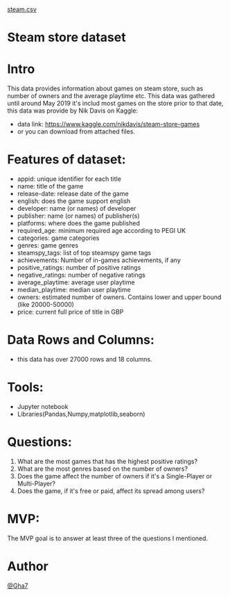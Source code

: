 [steam.csv](https://github.com/Gha7/Steam_EDA/files/7507737/steam.csv)
# Steam store dataset
# Intro
This data provides information about games on steam store, such as number of owners and the average playtime etc.
This data was gathered until around May 2019 it's includ most games on the store prior to that date,
this data was provide by Nik Davis on Kaggle:
- data link: https://www.kaggle.com/nikdavis/steam-store-games
- or you can download from attached files.
# Features of dataset:
- appid: unique identifier for each title
- name: title of the game
- release-date: release date of the game
- english: does the game support english
- developer: name (or names) of developer
- publisher: name (or names) of publisher(s)
- platforms: where does the game published
- required_age: minimum required age according to PEGI UK
- categories: game categories
- genres: game genres
- steamspy_tags: list of top steamspy game tags
- achievements: Number of in-games achievements, if any
- positive_ratings: number of positive ratings
- negative_ratings: number of negative ratings
- average_playtime: average user playtime
- median_playtime: median user playtime
- owners: estimated number of owners. Contains lower and upper bound (like 20000-50000)
- price: current full price of title in GBP
# Data Rows and Columns:
- this data has over 27000 rows and 18 columns.
# Tools:
- Jupyter notebook
- Libraries(Pandas,Numpy,matplotlib,seaborn)
# Questions:
1. What are the most games that has the highest positive ratings?
2. What are the most genres based on the number of owners?
3. Does the game affect the number of owners if it's a Single-Player or Multi-Player?
4. Does the game, if it's free or paid, affect its spread among users?
# MVP:
The MVP goal is to answer at least three of the questions I mentioned.
# Author
[@Gha7](https://github.com/Gha7)
